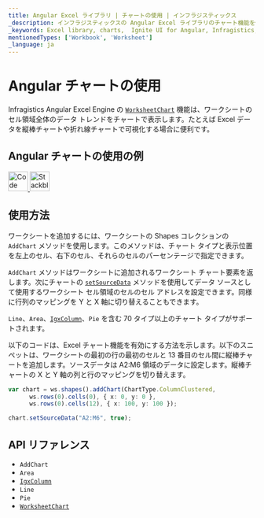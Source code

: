 ```yaml
---
title: Angular Excel ライブラリ | チャートの使用 | インフラジスティックス
_description: インフラジスティックスの Angular Excel ライブラリのチャート機能を使用して、ワークシートのセル領域全体のデータ トレンドをチャートで表示します。Ignite UI for Angular Excel データを 70 種類以上のチャート タイプで可視化できます。
_keywords: Excel library, charts,  Ignite UI for Angular, Infragistics, Excel ライブラリ, チャート, インフラジスティックス
mentionedTypes: ['Workbook', 'Worksheet']
_language: ja
---
```


# Angular チャートの使用

Infragistics Angular Excel Engine の [`WorksheetChart`]({environment:dvApiBaseUrl}/products/ignite-ui-angular/api/docs/typescript/latest/classes/worksheetchart.html) 機能は、ワークシートのセル領域全体のデータ トレンドをチャートで表示します。たとえば Excel データを縦棒チャートや折れ線チャートで可視化する場合に便利です。

## Angular チャートの使用の例

<code-view style="height: 500px"
           data-demos-base-url="{environment:dvDemosBaseUrl}"
           iframe-src="{environment:dvDemosBaseUrl}/excel/excel-library-working-with-charts"
           alt="Angular チャートの使用の例"
           github-src="excel/excel-library/working-with-charts">
</code-view>

<html lang="en" xmlns="http://www.w3.org/1999/xhtml">
    <body>
      <a target="_blank" href="https://codesandbox.io/s/github/IgniteUI/igniteui-angular-examples/tree/master/samples/excel/excel-library/working-with-charts?fontsize=14&hidenavigation=1&theme=dark&view=preview&file=/src/app.component.html" rel="noopener noreferrer">
            <img height="40px" style="border-radius: 0rem; max-width: 100%;" alt="Code Sandbox" src="https://static.infragistics.com/xplatform/images/browsers/open-sandbox.png"/>
        </a>
        <a target="_blank" href="https://stackblitz.com/github/IgniteUI/igniteui-angular-examples/tree/master/samples/excel/excel-library/working-with-charts?file=src%2Fapp.component.html" rel="noopener noreferrer">
            <img height="40px" style="border-radius: 0rem; max-width: 100%;" alt="Stackblitz" src="https://static.infragistics.com/xplatform/images/browsers/open-stackblitz.png"/>
        </a>
    </body>
</html>

<div class="divider--half"></div>

## 使用方法

ワークシートを追加するには、ワークシートの Shapes コレクションの `AddChart` メソッドを使用します。このメソッドは、チャート タイプと表示位置を左上のセル、右下のセル、それらのセルのパーセンテージで指定できます。

`AddChart` メソッドはワークシートに追加されるワークシート チャート要素を返します。次にチャートの [`setSourceData`]({environment:dvApiBaseUrl}/products/ignite-ui-angular/api/docs/typescript/latest/classes/worksheetchart.html#setsourcedata) メソッドを使用してデータ ソースとして使用するワークシート セル領域のセルのセル アドレスを設定できます。同様に行列のマッピングを Y と X 軸に切り替えることもできます。

`Line`、`Area`、[`IgxColumn`]({environment:dvApiBaseUrl}/products/ignite-ui-angular/api/docs/typescript/latest/classes/igxcolumn.html)、`Pie` を含む 70 タイプ以上のチャート タイプがサポートされます。

以下のコードは、Excel チャート機能を有効にする方法を示します。以下のスニペットは、ワークシートの最初の行の最初のセルと 13 番目のセル間に縦棒チャートを追加します。ソースデータは A2:M6 領域のデータに設定します。縦棒チャートの  X と Y 軸の列と行のマッピングを切り替えます。

```ts
var chart = ws.shapes().addChart(ChartType.ColumnClustered,
      ws.rows(0).cells(0), { x: 0, y: 0 },
      ws.rows(0).cells(12), { x: 100, y: 100 });

chart.setSourceData("A2:M6", true);
```

## API リファレンス

-   `AddChart`
-   `Area`
-   [`IgxColumn`]({environment:dvApiBaseUrl}/products/ignite-ui-angular/api/docs/typescript/latest/classes/igxcolumn.html)
-   `Line`
-   `Pie`
-   [`WorksheetChart`]({environment:dvApiBaseUrl}/products/ignite-ui-angular/api/docs/typescript/latest/classes/worksheetchart.html)
